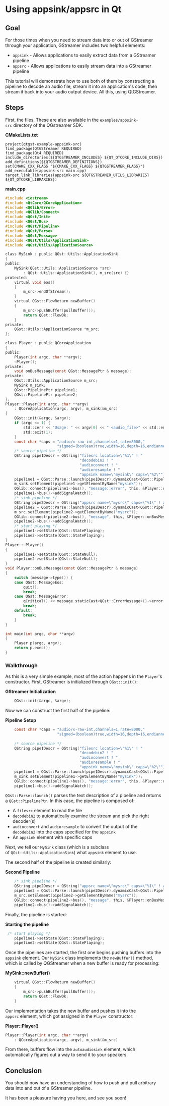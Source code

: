 # Using appsink/appsrc in Qt

## Goal

For those times when you need to stream data into or out of GStreamer
through your application, GStreamer includes two helpful elements:

  - `appsink` - Allows applications to easily extract data from a
    GStreamer pipeline
  - `appsrc` - Allows applications to easily stream data into a
    GStreamer pipeline

This tutorial will demonstrate how to use both of them by constructing a
pipeline to decode an audio file, stream it into an application's code,
then stream it back into your audio output device. All this, using
QtGStreamer.

## Steps

First, the files. These are also available in the
`examples/appsink-src` directory of the QGstreamer SDK.

**CMakeLists.txt**

```
project(qtgst-example-appsink-src)
find_package(QtGStreamer REQUIRED)
find_package(Qt4 REQUIRED)
include_directories(${QTGSTREAMER_INCLUDES} ${QT_QTCORE_INCLUDE_DIRS})
add_definitions(${QTGSTREAMER_DEFINITIONS})
set(CMAKE_CXX_FLAGS "${CMAKE_CXX_FLAGS} ${QTGSTREAMER_FLAGS}")
add_executable(appsink-src main.cpp)
target_link_libraries(appsink-src ${QTGSTREAMER_UTILS_LIBRARIES} ${QT_QTCORE_LIBRARIES})
```

**main.cpp**

``` c
#include <iostream>
#include <QtCore/QCoreApplication>
#include <QGlib/Error>
#include <QGlib/Connect>
#include <QGst/Init>
#include <QGst/Bus>
#include <QGst/Pipeline>
#include <QGst/Parse>
#include <QGst/Message>
#include <QGst/Utils/ApplicationSink>
#include <QGst/Utils/ApplicationSource>

class MySink : public QGst::Utils::ApplicationSink
{
public:
    MySink(QGst::Utils::ApplicationSource *src)
        : QGst::Utils::ApplicationSink(), m_src(src) {}
protected:
    virtual void eos()
    {
        m_src->endOfStream();
    }
    virtual QGst::FlowReturn newBuffer()
    {
        m_src->pushBuffer(pullBuffer());
        return QGst::FlowOk;
    }
private:
    QGst::Utils::ApplicationSource *m_src;
};

class Player : public QCoreApplication
{
public:
    Player(int argc, char **argv);
    ~Player();
private:
    void onBusMessage(const QGst::MessagePtr & message);
private:
    QGst::Utils::ApplicationSource m_src;
    MySink m_sink;
    QGst::PipelinePtr pipeline1;
    QGst::PipelinePtr pipeline2;
};
Player::Player(int argc, char **argv)
    : QCoreApplication(argc, argv), m_sink(&m_src)
{
    QGst::init(&argc, &argv);
    if (argc <= 1) {
        std::cerr << "Usage: " << argv[0] << " <audio_file>" << std::endl;
        std::exit(1);
    }
    const char *caps = "audio/x-raw-int,channels=1,rate=8000,"
                       "signed=(boolean)true,width=16,depth=16,endianness=1234";
    /* source pipeline */
    QString pipe1Descr = QString("filesrc location=\"%1\" ! "
                                 "decodebin2 ! "
                                 "audioconvert ! "
                                 "audioresample ! "
                                 "appsink name=\"mysink\" caps=\"%2\"").arg(argv[1], caps);
    pipeline1 = QGst::Parse::launch(pipe1Descr).dynamicCast<QGst::Pipeline>();
    m_sink.setElement(pipeline1->getElementByName("mysink"));
    QGlib::connect(pipeline1->bus(), "message::error", this, &Player::onBusMessage);
    pipeline1->bus()->addSignalWatch();
    /* sink pipeline */
    QString pipe2Descr = QString("appsrc name=\"mysrc\" caps=\"%1\" ! autoaudiosink").arg(caps);
    pipeline2 = QGst::Parse::launch(pipe2Descr).dynamicCast<QGst::Pipeline>();
    m_src.setElement(pipeline2->getElementByName("mysrc"));
    QGlib::connect(pipeline2->bus(), "message", this, &Player::onBusMessage);
    pipeline2->bus()->addSignalWatch();
    /* start playing */
    pipeline1->setState(QGst::StatePlaying);
    pipeline2->setState(QGst::StatePlaying);
}
Player::~Player()
{
    pipeline1->setState(QGst::StateNull);
    pipeline2->setState(QGst::StateNull);
}
void Player::onBusMessage(const QGst::MessagePtr & message)
{
    switch (message->type()) {
    case QGst::MessageEos:
        quit();
        break;
    case QGst::MessageError:
        qCritical() << message.staticCast<QGst::ErrorMessage>()->error();
        break;
    default:
        break;
    }
}

int main(int argc, char **argv)
{
    Player p(argc, argv);
    return p.exec();
}
```

### Walkthrough

As this is a very simple example, most of the action happens in the
`Player`'s constructor. First, GStreamer is initialized through
`QGst::init()`:

**GStreamer Initialization**

``` c
    QGst::init(&argc, &argv);
```

Now we can construct the first half of the pipeline:

**Pipeline Setup**

``` c
    const char *caps = "audio/x-raw-int,channels=1,rate=8000,"
                       "signed=(boolean)true,width=16,depth=16,endianness=1234";
 
    /* source pipeline */
    QString pipe1Descr = QString("filesrc location=\"%1\" ! "
                                 "decodebin2 ! "
                                 "audioconvert ! "
                                 "audioresample ! "
                                 "appsink name=\"mysink\" caps=\"%2\"").arg(argv[1], caps);
    pipeline1 = QGst::Parse::launch(pipe1Descr).dynamicCast<QGst::Pipeline>();
    m_sink.setElement(pipeline1->getElementByName("mysink"));
    QGlib::connect(pipeline1->bus(), "message::error", this, &Player::onBusMessage);
    pipeline1->bus()->addSignalWatch();
```

`QGst::Parse::launch()` parses the text description of a pipeline and
returns a `QGst::PipelinePtr`. In this case, the pipeline is composed
of:

  - A `filesrc` element to read the file
  - `decodebin2` to automatically examine the stream and pick the right
    decoder(s)
  - `audioconvert` and `audioresample` to convert the output of the
    `decodebin2` into the caps specified for the `appsink`
  - An `appsink` element with specific caps

Next, we tell our `MySink` class (which is a subclass
of `QGst::Utils::ApplicationSink`) what `appsink` element to use.

The second half of the pipeline is created similarly:

**Second Pipeline**

``` c
    /* sink pipeline */
    QString pipe2Descr = QString("appsrc name=\"mysrc\" caps=\"%1\" ! autoaudiosink").arg(caps);
    pipeline2 = QGst::Parse::launch(pipe2Descr).dynamicCast<QGst::Pipeline>();
    m_src.setElement(pipeline2->getElementByName("mysrc"));
    QGlib::connect(pipeline2->bus(), "message", this, &Player::onBusMessage);
    pipeline2->bus()->addSignalWatch();
```

Finally, the pipeline is started:

**Starting the pipeline**

``` c
 /* start playing */
    pipeline1->setState(QGst::StatePlaying);
    pipeline2->setState(QGst::StatePlaying);
```

Once the pipelines are started, the first one begins pushing buffers
into the `appsink` element. Our `MySink` class implements the
`newBuffer()` method, which is called by QGStreamer when a new buffer is
ready for processing:

**MySink::newBuffer()**

``` c
    virtual QGst::FlowReturn newBuffer()
    {
        m_src->pushBuffer(pullBuffer());
        return QGst::FlowOk;
    }
```

Our implementation takes the new buffer and pushes it into the
`appsrc` element, which got assigned in the `Player` constructor:

**Player::Player()**

``` c
Player::Player(int argc, char **argv)
    : QCoreApplication(argc, argv), m_sink(&m_src)
```

From there, buffers flow into the `autoaudiosink` element, which
automatically figures out a way to send it to your speakers.

## Conclusion

You should now have an understanding of how to push and pull arbitrary
data into and out of a GStreamer pipeline.

It has been a pleasure having you here, and see you soon\!
